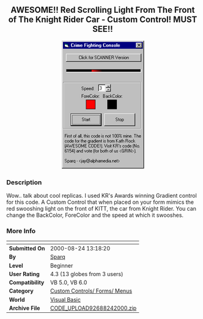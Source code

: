 ﻿<div align="center">

## AWESOME\!\! Red Scrolling Light From The Front of The Knight Rider Car \- Custom Control\! MUST SEE\!\!

<img src="PIC20008241438487530.gif">
</div>

### Description

Wow.. talk about cool replicas. I used KR's Awards winning Gradient control for this code. A Custom Control that when placed on your form mimics the red swooshing light on the front of KITT, the car from Knight Rider. You can change the BackColor, ForeColor and the speed at which it swooshes.
 
### More Info
 


<span>             |<span>
---                |---
**Submitted On**   |2000-08-24 13:18:20
**By**             |[Sparq](https://github.com/Planet-Source-Code/PSCIndex/blob/master/ByAuthor/sparq.md)
**Level**          |Beginner
**User Rating**    |4.3 (13 globes from 3 users)
**Compatibility**  |VB 5\.0, VB 6\.0
**Category**       |[Custom Controls/ Forms/  Menus](https://github.com/Planet-Source-Code/PSCIndex/blob/master/ByCategory/custom-controls-forms-menus__1-4.md)
**World**          |[Visual Basic](https://github.com/Planet-Source-Code/PSCIndex/blob/master/ByWorld/visual-basic.md)
**Archive File**   |[CODE\_UPLOAD92688242000\.zip](https://github.com/Planet-Source-Code/sparq-awesome-red-scrolling-light-from-the-front-of-the-knight-rider-car-custom-control-mu__1-10973/archive/master.zip)









